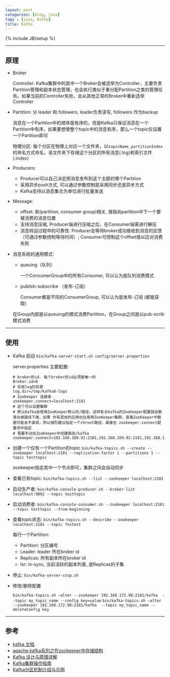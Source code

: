 ```yaml
---
layout: post
categories: [blog, java]
tags : [java, Kafka]
title: Kafka
---
```

{% include JB/setup %}

---

## 原理

* Broker

  Controller: Kafka集群中的其中一个Broker会被选举为Controller，主要负责Partition管理和副本状态管理，也会执行类似于重分配Partition之类的管理任务。如果当前的Controller失败，会从其他正常的Broker中重新选举Controller

* Partition: 分 leader 和 followers, leader负责读写, followers 作为backup

  消息在一个Partition中的顺序是有序的，但是Kafka只保证消息在一个Partition中有序，如果要想使整个topic中的消息有序，那么一个topic仅设置一个Partition即可

  物理分区: 每个分区在物理上对应一个文件夹，以`topicName_partitionIndex`的命名方式命名，该文件夹下存储这个分区的所有消息(.log)和索引文件(.index)

* Producers:

  * Producer可以自己决定把消息发布到这个主题的哪个Partition
  * 采用异步push方式, 可以通过参数控制是采用同步还是异步方式
  * Kafka支持以消息集合为单位进行批量发送

* Message:

  * offset: 和(partition, consumer group)相关, 值指向partition中下一个要被消费的消息位置
  * 支持消息压缩, Producer端进行压缩之后，在Consumer端需进行解压
  * 消息转运过程中的可靠性: Producer会等待broker成功接收到消息的反馈（可通过参数控制等待时间）; Consumer可控制这个offset值以应对消费失败

* 消息系统的通用模式:

  * queuing（队列）

    一个ConsumerGroup中的所有Consumer, 可以认为是队列消费模式

  * publish-subscribe （发布-订阅）

    Consumer都是不同的ConsumerGroup, 可以认为是发布-订阅 (都能获取)

  在Group内部是以queuing的模式消费Partition，在Group之间是以pub-scrib模式消费

---

## 使用

* Kafka 启动 `bin/kafka-server-start.sh config/server.properties`

  server.properties 主要配置:

      # broker的id. 每个broker的id必须是唯一的
      Broker.id=0
      # 存放log的目录
      log.dir=/tmp/kafka8-logs
      # Zookeeper 连接串
      zookeeper.connect=localhost:2181
      # 这个可以设置集群
      # 默认Kafka会使用ZooKeeper默认的/路径，这样有关Kafka的ZooKeeper配置就会散落在根路径下面，如果 你有其他的应用也在使用ZooKeeper集群，查看ZooKeeper中数据可能会不直观，所以强烈建议指定一个chroot路径，直接在 zookeeper.connect配置项中指定
      # 需要手动在ZooKeeper中创建路径/kafka
      zookeeper.connect=192.168.169.91:2181,192.168.169.92:2181,192.168.169.93:2181/kafka

* 创建一个仅有一个Partition的topic `bin/kafka-topics.sh --create --zookeeper localhost:2181 --replication-factor 1 --partitions 1 --topic testtopic`

  zookeeper指定其中一个节点即可，集群之间会自动同步

* 查看已有topic: `bin/kafka-topics.sh --list --zookeeper localhost:2181`

* 启动生产者: `bin/kafka-console-producer.sh --broker-list localhost:9092 --topic testtopic`

* 启动消费者: `bin/kafka-console-consumer.sh --zookeeper localhost:2181 --topic testtopic --from-beginning`

* 查看topic状态: `bin/kafka-topics.sh --describe --zookeeper localhost:2181 --topic foxtest`

  每行一个Partition:

  * Partition: 分区编号
  * Leader: leader 所在broker id
  * Replicas: 所有副本所在broker id
  * Isr: in-sync, 当前活跃的副本列表, 是Replicas的子集

* 停止: `bin/kafka-server-stop.sh`

* 修改/删除配置

  `bin/kafka-topics.sh —alter --zookeeper 192.168.172.98:2181/kafka  --topic my_topic_name --config key=value`
  `bin/kafka-topics.sh —alter --zookeeper 192.168.172.98:2181/kafka  --topic my_topic_name --deleteConfig key`

---

## 参考

* [kafka 文档](http://blog.csdn.net/beitiandijun/article/category/2664119)
* [apache kafka系列之在zookeeper中存储结构](http://my.oschina.net/u/1419751/blog/360060)
* [Kafka 设计与原理详解](http://blog.csdn.net/suifeng3051/article/category/2386223)
* [Kafka集群操作指南](http://www.lujinhong.com/kafka%E9%9B%86%E7%BE%A4%E6%93%8D%E4%BD%9C%E6%8C%87%E5%8D%97.html)
* [Kafka分区机制介绍与示例](http://lxw1234.com/archives/2015/10/538.htm)
